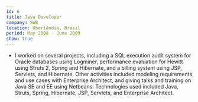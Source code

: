```yaml
---
id: 6
title: Java Developer
company: SWB
location: Uberlândia, Brasil
period: May 2008 - June 2009
show: true
---
```

- I worked on several projects, including a SQL execution audit system for Oracle databases using Logminer, performance evaluation for Hewitt using Struts 2, Spring and Hibernate, and a billing system using JSP, Servlets, and Hibernate. Other activities included modeling requirements and use cases with Enterprise Architect, and giving talks and training on Java SE and EE using Netbeans. Technologies used included Java, Struts, Spring, Hibernate, JSP, Servlets, and Enterprise Architect.
